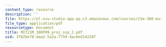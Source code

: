 ```yaml
---
content_type: resource
description: ''
file: https://ol-ocw-studio-app-qa.s3.amazonaws.com/courses/21m-380-music-and-technology-contemporary-history-and-aesthetics-fall-2009/3f02be78daa25a2a77594ac0ed14228f_MIT21M_380F09_proj_ssp_2.pdf
file_type: application/pdf
resourcetype: Document
title: MIT21M_380F09_proj_ssp_2.pdf
uid: 3f02be78-daa2-5a2a-7759-4ac0ed14228f
---
```


